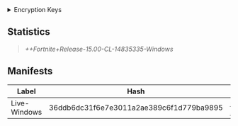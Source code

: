 <details>
 <summary>Encryption Keys</summary>

<br/>
  > 0x4BDB8F6BE2B8587E8F28B8898283C340D6283F6C4F58E4A41C3066D39E4637C2

  | Chunk | Key |
  | - | - |
  | pakchunk1002-WindowsClient.pak | 0x7DEC1E6B26CE85B7680555F97064CEAA5C788DFDC674F98A6A711F726DEDB943 |
  | pakchunk1003-WindowsClient.pak | 0x484A2AA307A87F19977F1BBCE3CC0A9F550987053BA10DB0D85D2506CB7E1675 |
  | pakchunk1004-WindowsClient.pak | 0x798730D98123B2C200B0932069660F41008115C46FBE48FD5A845557E3F7701A |
  | pakchunk1006-WindowsClient.pak | 0xB3D3FB00E9280AE3E6FF9D3A87200ACEE45A221D31CD5F5864E378A03B3B1A86 |
  | pakchunk1007-WindowsClient.pak | 0x7B7F8D87393C4817E6656A104E116C6669F226CD80A09F8B40380CCF8E580141 |
</details>

## Statistics
> *++Fortnite+Release-15.00-CL-14835335-Windows*

## Manifests
| Label | Hash | Route |
| - | - | - |
| Live-Windows | 36ddb6dc31f6e7e3011a2ae389c6f1d779ba9895 | [rTR-Nb3LTmsCkWfeDEmXnKyETh1kow](https://github.com/Tectors/Archive/blob/main/manifests/rTR-Nb3LTmsCkWfeDEmXnKyETh1kow.manifest) |